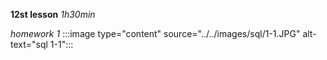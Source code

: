 **12st lesson**
*1h30min*

*homework 1*
:::image type="content" source="../../images/sql/1-1.JPG" alt-text="sql 1-1":::


